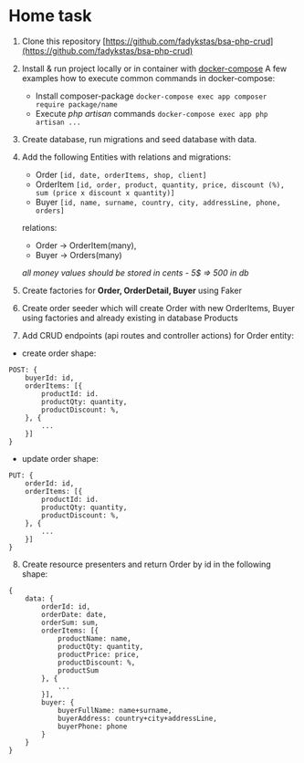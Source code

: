 # Home task #
1. Clone this repository [https://github.com/fadykstas/bsa-php-crud](https://github.com/fadykstas/bsa-php-crud)
2. Install & run project locally or in container with [docker-compose](https://dotsandbrackets.com/quick-intro-to-docker-compose-ru/)
A few examples how to execute common commands in docker-compose:
    - Install composer-package `docker-compose exec app composer require package/name`
    - Execute _php artisan_ commands `docker-compose exec app php artisan ...`
3. Create database, run migrations and seed database with data.
4. Add the following Entities with relations and migrations:
    - Order `[id, date, orderItems, shop, client]`
    - OrderItem `[id, order, product, quantity, price, discount (%), sum (price x discount x quantity)]`
    - Buyer `[id, name, surname, country, city, addressLine, phone, orders]`
    
    relations:
    - Order -> OrderItem(many), 
    - Buyer -> Orders(many)
    
    *all money values should be stored in cents - 5$ => 500 in db* 
5. Create factories for **Order, OrderDetail, Buyer** using Faker
6. Create order seeder which will create Order with new OrderItems, Buyer using factories and already existing in database Products 
7. Add CRUD endpoints (api routes and controller actions) for Order entity:
- create order shape:
```
POST: {
    buyerId: id,
    orderItems: [{
        productId: id.
        productQty: quantity,
        productDiscount: %,
    }, { 
        ...
    }]
}
```
- update order shape:
```
PUT: {
    orderId: id,
    orderItems: [{
        productId: id.
        productQty: quantity,
        productDiscount: %,
    }, { 
        ...
    }]
}
```

8. Create resource presenters and return Order by id in the following shape: 
```
{ 
    data: {
        orderId: id,
        orderDate: date,
        orderSum: sum, 
        orderItems: [{
            productName: name,
            productQty: quantity,
            productPrice: price,
            productDiscount: %,
            productSum
        }, { 
            ... 
        }], 
        buyer: {
            buyerFullName: name+surname, 
            buyerAddress: country+city+addressLine,
            buyerPhone: phone
        }
    }
}
```
